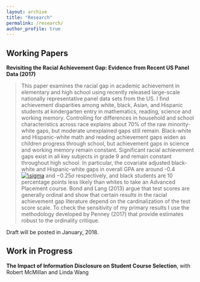 ```yaml
---
layout: archive
title: "Research"
permalink: /research/
author_profile: true
---
```


Working Papers
---
**Revisiting the Racial Achievement Gap: Evidence from Recent US Panel Data (2017)**
> This paper examines the racial gap in academic achievement in elementary and high school using recently released large-scale nationally representative panel data sets from the US. I find achievement disparities among white, black, Asian, and Hispanic students at kindergarten entry in mathematics, reading, science and working memory. Controlling for differences in household and school characteristics across race explains about $70\%$ of the raw minority-white gaps, but moderate unexplained gaps still remain. Black-white and Hispanic-white math and reading achievement gaps widen as children progress through school, but achievement gaps in science and working memory remain constant. Significant racial achievement gaps exist in all key subjects in grade 9 and remain constant throughout high school. In particular, the covariate adjusted black-white and Hispanic-white gaps in overall GPA are around -0.4<a href="https://www.codecogs.com/eqnedit.php?latex=\sigma" target="_blank"><img src="https://latex.codecogs.com/svg.latex?\sigma" title="\sigma" /></a> and $-0.25\sigma$ respectively, and black students are $10$ percentage points less likely than whites to take an Advanced Placement course. Bond and Lang (2013) argue that test scores are generally ordinal and show that certain results in the racial achievement gap literature depend on the cardinalization of the test score scale. To check the sensitivity of my primary results I use the methodology developed by Penney (2017) that provide estimates robust to the ordinality critique.

Draft will be posted in January, 2018. 

Work in Progress
---
**The Impact of Information Disclosure on Student Course Selection**, with Robert McMillan and Linda Wang
